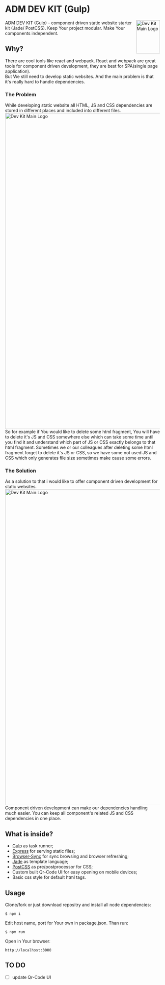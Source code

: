 # ADM DEV KIT (Gulp)
<img align="right" width="77" height="108" title="Dev Kit Main Logo" src="http://adm-designhouse.com/dev-kit-main-logo.png">
ADM DEV KIT (Gulp) - component driven static website starter kit (Jade/ PostCSS).  
Keep Your project modular. Make Your components independent.  

## Why?
There are cool tools like react and webpack. React and webpack are great tools for component driven development, they are best for SPA(single page application).  
But We still need to develop static websites. And the main problem is that it's really hard to handle dependencies.

### The Problem
While developing static website all HTML, JS and CSS dependencies are stored in different places and included into different files.
<img width="1024" height="" title="Dev Kit Main Logo" src="http://adm-designhouse.com/adm-dev-kit--non-modular-dependencies.png">    
So for example if You would like to delete some html fragment, You will have to delete it's JS and CSS somewhere else which can take some time until you find it and understand which part of JS or CSS exactly belongs to that html fragment. Sometimes we or our colleagues after deleting some html fragment forget to delete it's JS or CSS, so we have some not used JS and CSS which only generates file size sometimes make cause some errors.

### The Solution
As a solution to that i would like to offer component driven development for static websites.
<img align="right" width="1024" height="" title="Dev Kit Main Logo" src="http://adm-designhouse.com/adm-dev-kit--modular-dependencies.png">  
Component driven development can make our dependencies handling much easier. You can keep all component's related JS and CSS dependencies in one place.

## What is inside?
- [Gulp](https://github.com/gulpjs/gulp) as task runner;
- [Express](https://github.com/strongloop/express) for serving static files;
- [Browser-Sync](https://github.com/BrowserSync/browser-sync) for sync browsing and browser refreshing;
- [Jade](https://github.com/jadejs/jade) as template language;
- [PostCSS](https://github.com/postcss/postcss) as pre/postprocessor for CSS;
- Custom built Qr-Code UI for easy opening on mobile devices;
- Basic css style for default html tags.

## Usage
Clone/fork or just download repositry and install all node dependencies: 
```
$ npm i
```
Edit host name, port for Your own in package.json.
Than run:
```
$ npm run
```
Open in Your browser:
```
http://localhost:3000
```

## TO DO
- [ ] update Qr-Code UI
